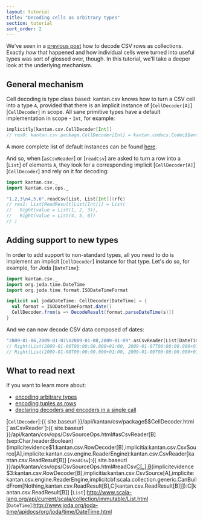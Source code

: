 ```yaml
---
layout: tutorial
title: "Decoding cells as arbitrary types"
section: tutorial
sort_order: 2
---
```

We've seen in a [previous post](rows_as_collections.html) how to decode CSV rows as collections. Exactly *how* that
happened and how individual cells were turned into useful types was sort of glossed over, though. In this tutorial,
we'll take a deeper look at the underlying mechanism.

## General mechanism

Cell decoding is type class based: kantan.csv knows how to turn a CSV cell into a type `A`, provided that there is an
implicit instance of [`CellDecoder[A]`][`CellDecoder`] in scope. All sane primitive types have a default implementation
in scope - `Int`, for example:

```scala
implicitly[kantan.csv.CellDecoder[Int]]
// res0: kantan.csv.package.CellDecoder[Int] = kantan.codecs.Codec$$anon$1@62051f4b
```

A more complete list of default instances can be found [here](default_instances.html).

And so, when [`asCsvReader`] or [`readCsv`] are asked to turn a row into a [`List`] of elements `A`, they look for a
corresponding implicit [`CellDecoder[A]`][`CellDecoder`] and rely on it for decoding:

```scala
import kantan.csv._
import kantan.csv.ops._

"1,2,3\n4,5,6".readCsv[List, List[Int]](rfc)
// res1: List[ReadResult[List[Int]]] = List(
//   Right(value = List(1, 2, 3)),
//   Right(value = List(4, 5, 6))
// )
```

## Adding support to new types

In order to add support to non-standard types, all you need to do is implement an implicit [`CellDecoder`] instance for
that type. Let's do so, for example, for Joda [`DateTime`]:

```scala
import kantan.csv._
import org.joda.time.DateTime
import org.joda.time.format.ISODateTimeFormat

implicit val jodaDateTime: CellDecoder[DateTime] = {
  val format = ISODateTimeFormat.date()
  CellDecoder.from(s => DecodeResult(format.parseDateTime(s)))
}
```

And we can now decode CSV data composed of dates:

```scala
"2009-01-06,2009-01-07\n2009-01-08,2009-01-09".asCsvReader[List[DateTime]](rfc).foreach(println _)
// Right(List(2009-01-06T00:00:00.000+01:00, 2009-01-07T00:00:00.000+01:00))
// Right(List(2009-01-08T00:00:00.000+01:00, 2009-01-09T00:00:00.000+01:00))
```

## What to read next
If you want to learn more about:

* [encoding arbitrary types](arbitrary_types_as_cells.html)
* [encoding tuples as rows](tuples_as_rows.html)
* [declaring decoders and encoders in a single call](codecs.html)

[`CellDecoder`]:{{ site.baseurl }}/api/kantan/csv/package$$CellDecoder.html
[`asCsvReader`]:{{ site.baseurl }}/api/kantan/csv/ops/CsvSourceOps.html#asCsvReader[B](sep:Char,header:Boolean)(implicitevidence$1:kantan.csv.RowDecoder[B],implicitia:kantan.csv.CsvSource[A],implicite:kantan.csv.engine.ReaderEngine):kantan.csv.CsvReader[kantan.csv.ReadResult[B]]
[`readCsv`]:{{ site.baseurl }}/api/kantan/csv/ops/CsvSourceOps.html#readCsv[C[_],B](sep:Char,header:Boolean)(implicitevidence$3:kantan.csv.RowDecoder[B],implicitia:kantan.csv.CsvSource[A],implicite:kantan.csv.engine.ReaderEngine,implicitcbf:scala.collection.generic.CanBuildFrom[Nothing,kantan.csv.ReadResult[B],C[kantan.csv.ReadResult[B]]]):C[kantan.csv.ReadResult[B]]
[`List`]:http://www.scala-lang.org/api/current/scala/collection/immutable/List.html
[`DateTime`]:http://www.joda.org/joda-time/apidocs/org/joda/time/DateTime.html
